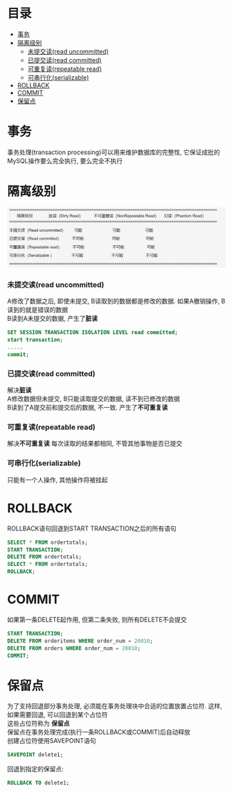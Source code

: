# 目录
- [事务](#事务)
- [隔离级别](#隔离级别)
    - [未提交读(read uncommitted)](#未提交读read-uncommitted)
    - [已提交读(read committed)](#已提交读read-committed)
    - [可重复读(repeatable read)](#可重复读repeatable-read)
    - [可串行化(serializable)](#可串行化serializable)
- [ROLLBACK](#rollback)
- [COMMIT](#commit)
- [保留点](#保留点)



<!-- = = = = = = = = = = = = = = = = = = = = = = = = = = = = = = = = = = = = = = = = = = = = = = = = = = = = = = = = = = = = -->
<!-- = = = = = = = = = = = = = = = = = = = = = = = = = = = = = = = = = = = = = = = = = = = = = = = = = = = = = = = = = = = = -->



# 事务
事务处理(transaction processing)可以用来维护数据库的完整性, 它保证成批的MySQL操作要么完全执行, 要么完全不执行  



<!-- = = = = = = = = = = = = = = = = = = = = = = = = = = = = = = = = = = = = = = = = = = = = = = = = = = = = = = = = = = = = -->
<!-- = = = = = = = = = = = = = = = = = = = = = = = = = = = = = = = = = = = = = = = = = = = = = = = = = = = = = = = = = = = = -->



# 隔离级别
![](src/isolation.png)
  
### 未提交读(read uncommitted)
A修改了数据之后, 即使未提交, B读取到的数据都是修改的数据. 如果A撤销操作, B读到的就是错误的数据  
B读到A未提交的数据, 产生了**脏读**  
```sql
SET SESSION TRANSACTION ISOLATION LEVEL read committed;
start transaction;
.....
commit;
```

### 已提交读(read committed)
解决**脏读**  
A修改数据但未提交, B只能读取提交的数据, 读不到已修改的数据  
B读到了A提交前和提交后的数据, 不一致. 产生了**不可重复读**  

### 可重复读(repeatable read)
解决**不可重复读**
每次读取的结果都相同, 不管其他事物是否已提交  

### 可串行化(serializable)
只能有一个人操作, 其他操作将被挂起  



<!-- = = = = = = = = = = = = = = = = = = = = = = = = = = = = = = = = = = = = = = = = = = = = = = = = = = = = = = = = = = = = -->
<!-- = = = = = = = = = = = = = = = = = = = = = = = = = = = = = = = = = = = = = = = = = = = = = = = = = = = = = = = = = = = = -->



# ROLLBACK
ROLLBACK语句回退到START TRANSACTION之后的所有语句  
```sql
SELECT * FROM ordertotals;
START TRANSACTION;
DELETE FROM ordertotals;
SELECT * FROM ordertotals;
ROLLBACK;
```



<!-- = = = = = = = = = = = = = = = = = = = = = = = = = = = = = = = = = = = = = = = = = = = = = = = = = = = = = = = = = = = = -->
<!-- = = = = = = = = = = = = = = = = = = = = = = = = = = = = = = = = = = = = = = = = = = = = = = = = = = = = = = = = = = = = -->



# COMMIT
如果第一条DELETE起作用, 但第二条失败, 则所有DELETE不会提交  
```sql
START TRANSACTION;
DELETE FROM orderitems WHERE order_num = 20010;
DELETE FROM orders WHERE order_num = 20010;
COMMIT;
```



<!-- = = = = = = = = = = = = = = = = = = = = = = = = = = = = = = = = = = = = = = = = = = = = = = = = = = = = = = = = = = = = -->
<!-- = = = = = = = = = = = = = = = = = = = = = = = = = = = = = = = = = = = = = = = = = = = = = = = = = = = = = = = = = = = = -->



# 保留点
为了支持回退部分事务处理, 必须能在事务处理块中合适的位置放置占位符. 这样, 如果需要回退, 可以回退到某个占位符  
这些占位符称为 **保留点**  
保留点在事务处理完成(执行一条ROLLBACK或COMMIT)后自动释放  
创建占位符使用SAVEPOINT语句  
```sql
SAVEPOINT delete1;
```
  
回退到指定的保留点:  
```sql
ROLLBACK TO delete1;
```
